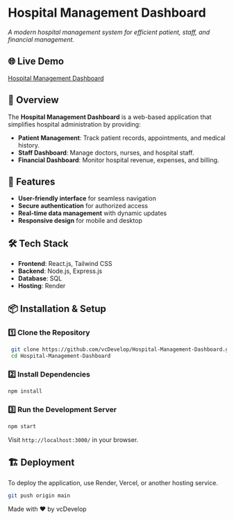 # Hospital Management Dashboard
*A modern hospital management system for efficient patient, staff, and financial management.*

## 🌐 Live Demo
[Hospital Management Dashboard](https://hospital-management-dashboard-k67e.onrender.com/)

## 📌 Overview
The **Hospital Management Dashboard** is a web-based application that simplifies hospital administration by providing:
- **Patient Management**: Track patient records, appointments, and medical history.
- **Staff Dashboard**: Manage doctors, nurses, and hospital staff.
- **Financial Dashboard**: Monitor hospital revenue, expenses, and billing.

## 🚀 Features
- **User-friendly interface** for seamless navigation
- **Secure authentication** for authorized access
- **Real-time data management** with dynamic updates
- **Responsive design** for mobile and desktop

## 🛠️ Tech Stack
- **Frontend**: React.js, Tailwind CSS
- **Backend**: Node.js, Express.js
- **Database**: SQL
- **Hosting**: Render

## 📦 Installation & Setup
### 1️⃣ Clone the Repository
```sh
 git clone https://github.com/vcDevelop/Hospital-Management-Dashboard.git
 cd Hospital-Management-Dashboard
```

### 2️⃣ Install Dependencies
```sh
npm install
```

### 3️⃣ Run the Development Server
```sh
npm start
```
Visit `http://localhost:3000/` in your browser.


## 🏗️ Deployment
To deploy the application, use Render, Vercel, or another hosting service.
```sh
git push origin main
```

Made with ❤️ by vcDevelop
